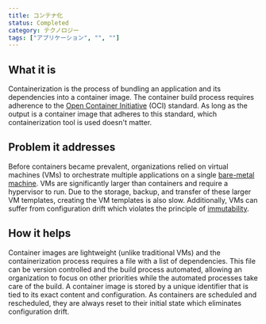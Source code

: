 ```yaml
---
title: コンテナ化
status: Completed
category: テクノロジー
tags: ["アプリケーション", "", ""]
---
```


## What it is

Containerization is the process of bundling an application and its dependencies into a container image.
The container build process requires adherence to the [Open Container Initiative](https://opencontainers.org) (OCI) standard.
As long as the output is a container image that adheres to this standard, which containerization tool is used doesn't matter.

## Problem it addresses

Before containers became prevalent, organizations relied on virtual machines (VMs) to
orchestrate multiple applications on a single [bare-metal machine](/bare-metal-machine/).
VMs are significantly larger than containers and require a hypervisor to run.
Due to the storage, backup, and transfer of these larger VM templates, creating the VM templates is also slow.
Additionally, VMs can suffer from configuration drift which violates the principle of [immutability](/immutable-infrastructure/).

## How it helps

Container images are lightweight (unlike traditional VMs) and
the containerization process requires a file with a list of dependencies.
This file can be version controlled and the build process automated,
allowing an organization to focus on other priorities
while the automated processes take care of the build.
A container image is stored by a unique identifier
that is tied to its exact content and configuration.
As containers are scheduled and rescheduled,
they are always reset to their initial state which eliminates configuration drift.
